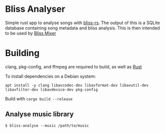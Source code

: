 # Bliss Analyser

Simple rust app to analyse songs with [bliss-rs](https://github.com/Polochon-street/bliss-rs).
The output of this is a SQLite database containing song metadata and
bliss analysis. This is then intended to be used by [Bliss Mixer](https://github.com/CDrummond/bliss-mixer)


# Building

clang, pkg-config, and ffmpeg are required to build, as well as
[Rust](https://www.rust-lang.org/tools/install)

To install dependencies on a Debian system:

```
apt install -y clang libavcodec-dev libavformat-dev libavutil-dev libavfilter-dev libavdevice-dev pkg-config
```

Build with `cargo build --release`


## Analyse music library

```
$ bliss-analyse --music /path/to/music
```

